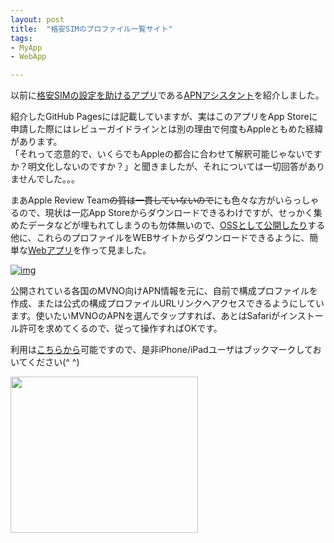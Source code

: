 ```yaml
---
layout: post
title:  "格安SIMのプロファイル一覧サイト"
tags:
- MyApp
- WebApp

---
```

以前に[格安SIMの設定を助けるアプリ][post20170101]である[APNアシスタント][APNAssistant]を紹介しました。  

紹介したGitHub Pagesには記載していますが、実はこのアプリをApp Storeに申請した際にはレビューガイドラインとは別の理由で何度もAppleともめた経緯があります。  
「それって恣意的で、いくらでもAppleの都合に合わせて解釈可能じゃないですか？明文化しないのですか？」と聞きましたが、それについては一切回答がありませんでした。。。

まあApple Review Team~~の質は一貫していないので~~にも色々な方がいらっしゃるので、現状は一応App Storeからダウンロードできるわけですが、せっかく集めたデータなどが埋もれてしまうのも勿体無いので、[OSSとして公開したり][OSS_APNAssistant]する他に、これらのプロファイルをWEBサイトからダウンロードできるように、簡単な[Webアプリ][APNBookmarkPage]を作って見ました。

[![img](https://watarusuzuki.github.io/images/APNBookmarkPage.png)][deploy_APNBookmarkPage]  


公開されている各国のMVNO向けAPN情報を元に、自前で構成プロファイルを作成、または公式の構成プロファイルURLリンクへアクセスできるようにしています。使いたいMVNOのAPNを選んでタップすれば、あとはSafariがインストール許可を求めてくるので、従って操作すればOKです。

利用は[こちらから][deploy_APNBookmarkPage]可能ですので、是非iPhone/iPadユーザはブックマークしておいてください(^ ^)


<a href="https://px.a8.net/svt/ejp?a8mat=2TIH2O+BUVTIQ+3GOM+60OXD" target="_blank" rel="nofollow">
<img border="0" width="300" height="250" alt="" src="https://www22.a8.net/svt/bgt?aid=170503152717&wid=001&eno=01&mid=s00000016159001011000&mc=1"></a>
<img border="0" width="1" height="1" src="https://www10.a8.net/0.gif?a8mat=2TIH2O+BUVTIQ+3GOM+60OXD" alt="">


[APNAssistant]: https://watarusuzuki.github.io/APNAssistant/
[APNBookmarkPage]: https://watarusuzuki.github.io/APNBookmarkPage/
[post20170101]: https://watarusuzuki.github.io/2017/01/01/apn-assistant/
[OSS_APNAssistant]: https://github.com/WataruSuzuki/APNAssistant/
[deploy_APNBookmarkPage]: https://watarusuzuki.github.io/APNBookmarkPage/deployment/
